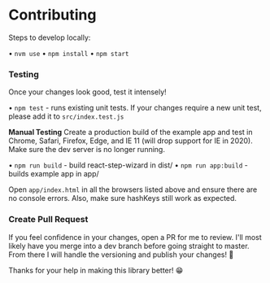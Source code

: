 # Contributing

Steps to develop locally:

• `nvm use`
• `npm install`
• `npm start`

### Testing
Once your changes look good, test it intensely!

• `npm test` - runs existing unit tests. If your changes require a new unit test, please add it to `src/index.test.js`

**Manual Testing**
Create a production build of the example app and test in Chrome, Safari, Firefox, Edge, and IE 11 (will drop support for IE in 2020). Make sure the dev server is no longer running.

• `npm run build` - build react-step-wizard in dist/
• `npm run app:build` - builds example app in app/

Open `app/index.html` in all the browsers listed above and ensure there are no console errors. Also, make sure hashKeys still work as expected.

### Create Pull Request
If you feel confidence in your changes, open a PR for me to review. I'll most likely have you merge into a dev branch before going straight to master. From there I will handle the versioning and publish your changes! 🎉

Thanks for your help in making this library better! 😁
